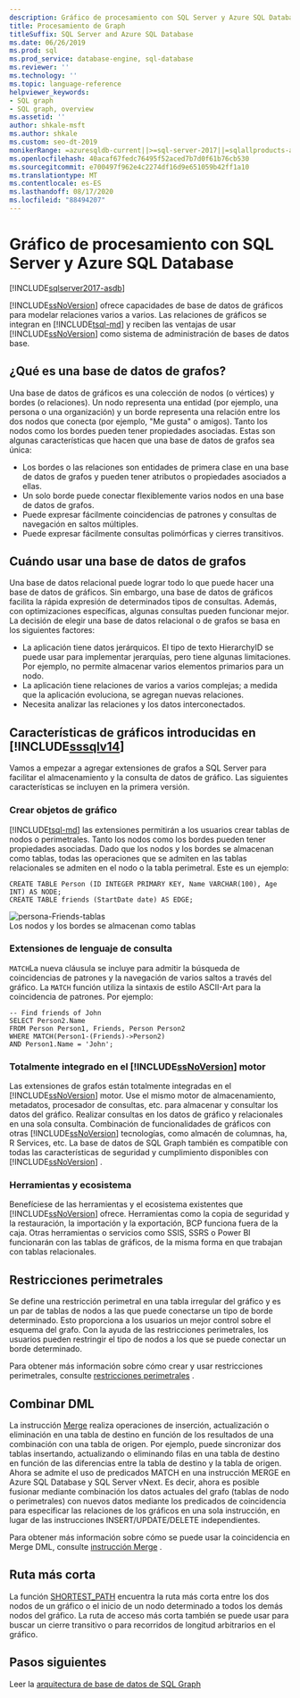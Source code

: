 ```yaml
---
description: Gráfico de procesamiento con SQL Server y Azure SQL Database
title: Procesamiento de Graph
titleSuffix: SQL Server and Azure SQL Database
ms.date: 06/26/2019
ms.prod: sql
ms.prod_service: database-engine, sql-database
ms.reviewer: ''
ms.technology: ''
ms.topic: language-reference
helpviewer_keywords:
- SQL graph
- SQL graph, overview
ms.assetid: ''
author: shkale-msft
ms.author: shkale
ms.custom: seo-dt-2019
monikerRange: =azuresqldb-current||>=sql-server-2017||=sqlallproducts-allversions||>=sql-server-linux-2017||=azuresqldb-mi-current
ms.openlocfilehash: 40acaf67fedc76495f52aced7b7d0f61b76cb530
ms.sourcegitcommit: e700497f962e4c2274df16d9e651059b42ff1a10
ms.translationtype: MT
ms.contentlocale: es-ES
ms.lasthandoff: 08/17/2020
ms.locfileid: "88494207"
---
```

# <a name="graph-processing-with-sql-server-and-azure-sql-database"></a>Gráfico de procesamiento con SQL Server y Azure SQL Database
[!INCLUDE[sqlserver2017-asdb](../../includes/applies-to-version/sqlserver2017-asdb.md)]

[!INCLUDE[ssNoVersion](../../includes/ssnoversion-md.md)] ofrece capacidades de base de datos de gráficos para modelar relaciones varios a varios. Las relaciones de gráficos se integran en [!INCLUDE[tsql-md](../../includes/tsql-md.md)] y reciben las ventajas de usar [!INCLUDE[ssNoVersion](../../includes/ssnoversion-md.md)] como sistema de administración de bases de datos base.


## <a name="what-is-a-graph-database"></a>¿Qué es una base de datos de grafos?  
Una base de datos de gráficos es una colección de nodos (o vértices) y bordes (o relaciones). Un nodo representa una entidad (por ejemplo, una persona o una organización) y un borde representa una relación entre los dos nodos que conecta (por ejemplo, "Me gusta" o amigos). Tanto los nodos como los bordes pueden tener propiedades asociadas. Estas son algunas características que hacen que una base de datos de grafos sea única:  
-    Los bordes o las relaciones son entidades de primera clase en una base de datos de grafos y pueden tener atributos o propiedades asociados a ellas. 
-    Un solo borde puede conectar flexiblemente varios nodos en una base de datos de grafos.
-    Puede expresar fácilmente coincidencias de patrones y consultas de navegación en saltos múltiples.
-    Puede expresar fácilmente consultas polimórficas y cierres transitivos.

## <a name="when-to-use-a-graph-database"></a>Cuándo usar una base de datos de grafos

Una base de datos relacional puede lograr todo lo que puede hacer una base de datos de gráficos. Sin embargo, una base de datos de gráficos facilita la rápida expresión de determinados tipos de consultas. Además, con optimizaciones específicas, algunas consultas pueden funcionar mejor. La decisión de elegir una base de datos relacional o de grafos se basa en los siguientes factores:  
-    La aplicación tiene datos jerárquicos. El tipo de texto HierarchyID se puede usar para implementar jerarquías, pero tiene algunas limitaciones. Por ejemplo, no permite almacenar varios elementos primarios para un nodo.
-    La aplicación tiene relaciones de varios a varios complejas; a medida que la aplicación evoluciona, se agregan nuevas relaciones.
-    Necesita analizar las relaciones y los datos interconectados.

## <a name="graph-features-introduced-in-sssqlv14"></a>Características de gráficos introducidas en [!INCLUDE[sssqlv14](../../includes/sssqlv14-md.md)] 
Vamos a empezar a agregar extensiones de grafos a SQL Server para facilitar el almacenamiento y la consulta de datos de gráfico. Las siguientes características se incluyen en la primera versión. 


### <a name="create-graph-objects"></a>Crear objetos de gráfico
[!INCLUDE[tsql-md](../../includes/tsql-md.md)] las extensiones permitirán a los usuarios crear tablas de nodos o perimetrales. Tanto los nodos como los bordes pueden tener propiedades asociadas. Dado que los nodos y los bordes se almacenan como tablas, todas las operaciones que se admiten en las tablas relacionales se admiten en el nodo o la tabla perimetral. Este es un ejemplo:  

```   
CREATE TABLE Person (ID INTEGER PRIMARY KEY, Name VARCHAR(100), Age INT) AS NODE;
CREATE TABLE friends (StartDate date) AS EDGE;
```   

![persona-Friends-tablas](../../relational-databases/graphs/media/person-friends-tables.png "Tablas de los límites de amigos y nodos de personas")  
Los nodos y los bordes se almacenan como tablas  

### <a name="query-language-extensions"></a>Extensiones de lenguaje de consulta  
`MATCH`La nueva cláusula se incluye para admitir la búsqueda de coincidencias de patrones y la navegación de varios saltos a través del gráfico. La `MATCH` función utiliza la sintaxis de estilo ASCII-Art para la coincidencia de patrones. Por ejemplo:  

```   
-- Find friends of John
SELECT Person2.Name 
FROM Person Person1, Friends, Person Person2
WHERE MATCH(Person1-(Friends)->Person2)
AND Person1.Name = 'John';
```   
 
### <a name="fully-integrated-in-ssnoversion-engine"></a>Totalmente integrado en el [!INCLUDE[ssNoVersion](../../includes/ssnoversion-md.md)] motor 
Las extensiones de grafos están totalmente integradas en el [!INCLUDE[ssNoVersion](../../includes/ssnoversion-md.md)] motor. Use el mismo motor de almacenamiento, metadatos, procesador de consultas, etc. para almacenar y consultar los datos del gráfico. Realizar consultas en los datos de gráfico y relacionales en una sola consulta. Combinación de funcionalidades de gráficos con otras [!INCLUDE[ssNoVersion](../../includes/ssnoversion-md.md)] tecnologías, como almacén de columnas, ha, R Services, etc. La base de datos de SQL Graph también es compatible con todas las características de seguridad y cumplimiento disponibles con [!INCLUDE[ssNoVersion](../../includes/ssnoversion-md.md)] .
 
### <a name="tooling-and-ecosystem"></a>Herramientas y ecosistema

Benefíciese de las herramientas y el ecosistema existentes que [!INCLUDE[ssNoVersion](../../includes/ssnoversion-md.md)] ofrece. Herramientas como la copia de seguridad y la restauración, la importación y la exportación, BCP funciona fuera de la caja. Otras herramientas o servicios como SSIS, SSRS o Power BI funcionarán con las tablas de gráficos, de la misma forma en que trabajan con tablas relacionales.

## <a name="edge-constraints"></a>Restricciones perimetrales
Se define una restricción perimetral en una tabla irregular del gráfico y es un par de tablas de nodos a las que puede conectarse un tipo de borde determinado. Esto proporciona a los usuarios un mejor control sobre el esquema del grafo. Con la ayuda de las restricciones perimetrales, los usuarios pueden restringir el tipo de nodos a los que se puede conectar un borde determinado. 

Para obtener más información sobre cómo crear y usar restricciones perimetrales, consulte [restricciones perimetrales](../../relational-databases/tables/graph-edge-constraints.md) .

## <a name="merge-dml"></a>Combinar DML 
La instrucción [Merge](../../t-sql/statements/merge-transact-sql.md) realiza operaciones de inserción, actualización o eliminación en una tabla de destino en función de los resultados de una combinación con una tabla de origen. Por ejemplo, puede sincronizar dos tablas insertando, actualizando o eliminando filas en una tabla de destino en función de las diferencias entre la tabla de destino y la tabla de origen. Ahora se admite el uso de predicados MATCH en una instrucción MERGE en Azure SQL Database y SQL Server vNext. Es decir, ahora es posible fusionar mediante combinación los datos actuales del grafo (tablas de nodo o perimetrales) con nuevos datos mediante los predicados de coincidencia para especificar las relaciones de los gráficos en una sola instrucción, en lugar de las instrucciones INSERT/UPDATE/DELETE independientes.

Para obtener más información sobre cómo se puede usar la coincidencia en Merge DML, consulte [instrucción Merge](../../t-sql/statements/merge-transact-sql.md) .

## <a name="shortest-path"></a>Ruta más corta
La función [SHORTEST_PATH](./sql-graph-shortest-path.md) encuentra la ruta más corta entre los dos nodos de un gráfico o el inicio de un nodo determinado a todos los demás nodos del gráfico. La ruta de acceso más corta también se puede usar para buscar un cierre transitivo o para recorridos de longitud arbitrarios en el gráfico. 

 ## <a name="next-steps"></a>Pasos siguientes  
Leer la [arquitectura de base de datos de SQL Graph](./sql-graph-architecture.md)
   


